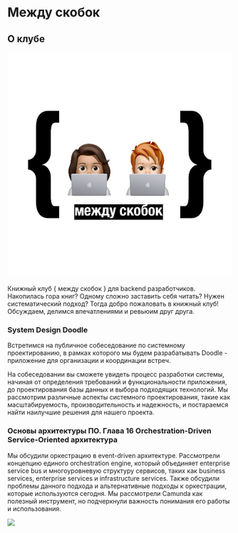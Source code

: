 # Между скобок

## О клубе

![](images/logo.jpg)

Книжный клуб { между скобок } для backend разработчиков.
Накопилась гора книг? Одному сложно заставить себя читать? Нужен систематический подход? Тогда добро пожаловать в книжный клуб! Обсуждаем, делимся впечатлениями и ревьюим друг друга.

### System Design Doodle

Встретимся на публичное собеседование по системному проектированию, в рамках которого мы будем разрабатывать Doodle - приложение для организации и координации встреч.

На собеседовании вы сможете увидеть процесс разработки системы, начиная от определения требований и функциональности приложения, до проектирования базы данных и выбора подходящих технологий. Мы рассмотрим различные аспекты системного проектирования, такие как масштабируемость, производительность и надежность, и постараемся найти наилучшие решения для нашего проекта.

### Основы архитектуры ПО. Глава 16 Orchestration-Driven Service-Oriented архитектура

Мы обсудили оркестрацию в event-driven архитектуре. Рассмотрели концепцию единого orchestration engine, который объединяет enterprise service bus и многоуровневую структуру сервисов, таких как business services, enterprise services и infrastructure services. Также обсудили проблемы данного подхода и альтернативные подходы к оркестрации, которые используются сегодня. Мы рассмотрели Camunda как полезный инструмент, но подчеркнули важность понимания его работы и использования.

![](embed:payGatewayServiceContext)